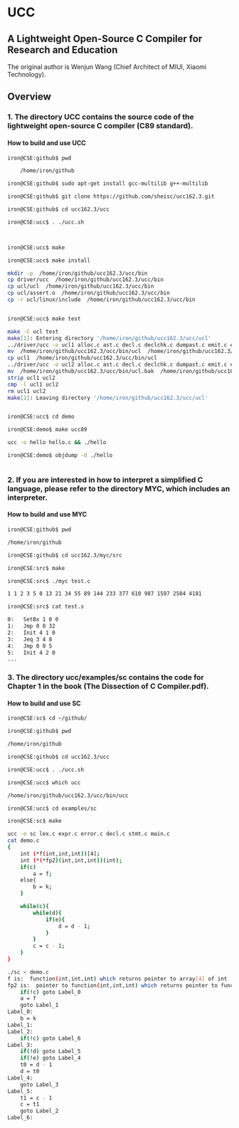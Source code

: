 # UCC

## A Lightweight Open-Source C Compiler for Research and Education

The original author is Wenjun Wang (Chief Architect of MIUI, Xiaomi Technology).

## Overview

### 1. The directory UCC contains the source code of the lightweight open-source C compiler (C89 standard).

#### How to build and use UCC 

```sh
iron@CSE:github$ pwd

    /home/iron/github

iron@CSE:github$ sudo apt-get install gcc-multilib g++-multilib

iron@CSE:github$ git clone https://github.com/sheisc/ucc162.3.git

iron@CSE:github$ cd ucc162.3/ucc

iron@CSE:ucc$ . ./ucc.sh



iron@CSE:ucc$ make

iron@CSE:ucc$ make install

mkdir -p  /home/iron/github/ucc162.3/ucc/bin
cp driver/ucc  /home/iron/github/ucc162.3/ucc/bin
cp ucl/ucl  /home/iron/github/ucc162.3/ucc/bin
cp ucl/assert.o  /home/iron/github/ucc162.3/ucc/bin
cp -r ucl/linux/include  /home/iron/github/ucc162.3/ucc/bin


iron@CSE:ucc$ make test

make -C ucl test 
make[1]: Entering directory '/home/iron/github/ucc162.3/ucc/ucl'
../driver/ucc -o ucl1 alloc.c ast.c decl.c declchk.c dumpast.c emit.c error.c expr.c exprchk.c flow.c fold.c gen.c input.c lex.c output.c reg.c simp.c stmt.c stmtchk.c str.c symbol.c tranexpr.c transtmt.c type.c ucl.c uildasm.c vector.c x86.c x86linux.c
mv  /home/iron/github/ucc162.3/ucc/bin/ucl  /home/iron/github/ucc162.3/ucc/bin/ucl.bak
cp ucl1  /home/iron/github/ucc162.3/ucc/bin/ucl
../driver/ucc -o ucl2 alloc.c ast.c decl.c declchk.c dumpast.c emit.c error.c expr.c exprchk.c flow.c fold.c gen.c input.c lex.c output.c reg.c simp.c stmt.c stmtchk.c str.c symbol.c tranexpr.c transtmt.c type.c ucl.c uildasm.c vector.c x86.c x86linux.c
mv  /home/iron/github/ucc162.3/ucc/bin/ucl.bak  /home/iron/github/ucc162.3/ucc/bin/ucl
strip ucl1 ucl2
cmp -l ucl1 ucl2
rm ucl1 ucl2
make[1]: Leaving directory '/home/iron/github/ucc162.3/ucc/ucl'


iron@CSE:ucc$ cd demo

iron@CSE:demo$ make ucc89

ucc -o hello hello.c && ./hello

iron@CSE:demo$ objdump -d ./hello



```

### 2. If you are interested in how to interpret a simplified C language, please refer to the directory MYC, which includes an interpreter.

#### How to build and use MYC
```sh
iron@CSE:github$ pwd

/home/iron/github

iron@CSE:github$ cd ucc162.3/myc/src

iron@CSE:src$ make

iron@CSE:src$ ./myc test.c

1 1 2 3 5 8 13 21 34 55 89 144 233 377 610 987 1597 2584 4181 

iron@CSE:src$ cat test.s

0:	 SetBx 1 0 0
1:	 Jmp 0 0 32
2:	 Init 4 1 0
3:	 Jeq 3 4 8
4:	 Jmp 0 0 5
5:	 Init 4 2 0
...


```

### 3. The directory ucc/examples/sc contains the code for Chapter 1 in the book (The Dissection of C Compiler.pdf).

#### How to build and use SC

```sh
iron@CSE:sc$ cd ~/github/

iron@CSE:github$ pwd

/home/iron/github

iron@CSE:github$ cd ucc162.3/ucc

iron@CSE:ucc$ . ./ucc.sh 

iron@CSE:ucc$ which ucc

/home/iron/github/ucc162.3/ucc/bin/ucc

iron@CSE:ucc$ cd examples/sc

iron@CSE:sc$ make

ucc -o sc lex.c expr.c error.c decl.c stmt.c main.c
cat demo.c
{
	int (*f(int,int,int))[4];
	int (*(*fp2)(int,int,int))(int);
	if(c)
		a = f;
	else{
		b = k;
	}

	while(c){
		while(d){
			if(e){
				d = d - 1;
			}
		}
		c = c - 1;
	}
}

./sc < demo.c
f is:  function(int,int,int) which returns pointer to array[4] of int 
fp2 is:  pointer to function(int,int,int) which returns pointer to function(int) which returns int 
	if(!c) goto Label_0 
	a = f 
	goto Label_1 
Label_0:
	b = k 
Label_1:
Label_2:
	if(!c) goto Label_6 
Label_3:
	if(!d) goto Label_5 
	if(!e) goto Label_4 
	t0 = d - 1 
	d = t0 
Label_4:
	goto Label_3 
Label_5:
	t1 = c - 1 
	c = t1 
	goto Label_2 
Label_6:

```













